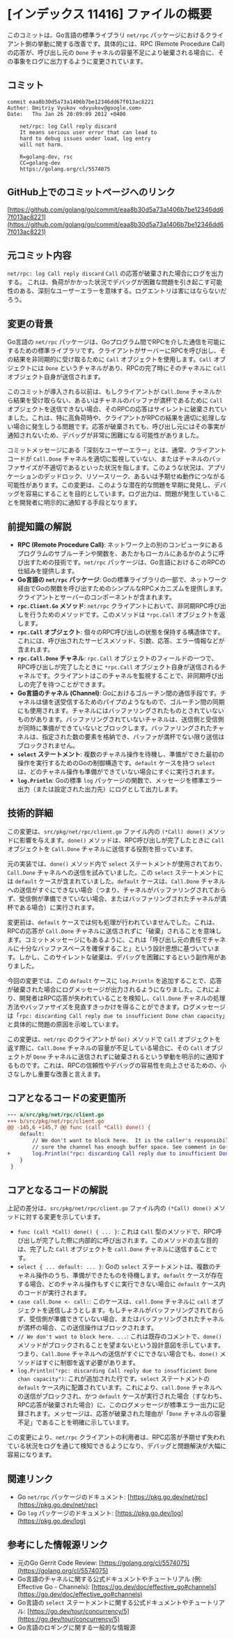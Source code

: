 # [インデックス 11416] ファイルの概要

このコミットは、Go言語の標準ライブラリ `net/rpc` パッケージにおけるクライアント側の挙動に関する改善です。具体的には、RPC (Remote Procedure Call) の応答が、呼び出し元の `Done` チャネルの容量不足により破棄される場合に、その事象をログに出力するように変更されています。

## コミット

```
commit eaa8b30d5a73a1406b7be12346dd67f013ac8221
Author: Dmitriy Vyukov <dvyukov@google.com>
Date:   Thu Jan 26 20:09:09 2012 +0400

    net/rpc: log Call reply discard
    It means serious user error that can lead to
    hard to debug issues under load, log entry
    will not harm.
    
    R=golang-dev, rsc
    CC=golang-dev
    https://golang.org/cl/5574075
```

## GitHub上でのコミットページへのリンク

[https://github.com/golang/go/commit/eaa8b30d5a73a1406b7be12346dd67f013ac8221](https://github.com/golang/go/commit/eaa8b30d5a73a1406b7be12346dd67f013ac8221)

## 元コミット内容

`net/rpc: log Call reply discard`
`Call` の応答が破棄された場合にログを出力する。
これは、負荷がかかった状況でデバッグが困難な問題を引き起こす可能性のある、深刻なユーザーエラーを意味する。ログエントリは害にはならないだろう。

## 変更の背景

Go言語の `net/rpc` パッケージは、Goプログラム間でRPCを介した通信を可能にするための標準ライブラリです。クライアントがサーバーにRPCを呼び出し、その結果を非同期的に受け取るために `Call` オブジェクトを使用します。`Call` オブジェクトには `Done` というチャネルがあり、RPCの完了時にそのチャネルに `Call` オブジェクト自身が送信されます。

このコミットが導入される以前は、もしクライアントが `Call.Done` チャネルから結果を受け取らない、あるいはチャネルのバッファが満杯であるために `Call` オブジェクトを送信できない場合、そのRPCの応答はサイレントに破棄されていました。これは、特に高負荷時や、クライアントがRPCの結果を適切に処理しない場合に発生しうる問題です。応答が破棄されても、呼び出し元にはその事実が通知されないため、デバッグが非常に困難になる可能性がありました。

コミットメッセージにある「深刻なユーザーエラー」とは、通常、クライアントコードが `Call.Done` チャネルを適切に監視していない、またはチャネルのバッファサイズが不適切であるといった状況を指します。このような状況は、アプリケーションのデッドロック、リソースリーク、あるいは予期せぬ動作につながる可能性があります。この変更は、このような潜在的な問題を早期に発見し、デバッグを容易にすることを目的としています。ログ出力は、問題が発生していることを開発者に明示的に通知する手段となります。

## 前提知識の解説

*   **RPC (Remote Procedure Call)**: ネットワーク上の別のコンピュータにあるプログラムのサブルーチンや関数を、あたかもローカルにあるかのように呼び出すための技術です。`net/rpc` パッケージは、Go言語におけるこのRPCの仕組みを提供します。
*   **Go言語の `net/rpc` パッケージ**: Goの標準ライブラリの一部で、ネットワーク経由でGoの関数を呼び出すためのシンプルなRPCメカニズムを提供します。クライアントとサーバーのコンポーネントが含まれます。
*   **`rpc.Client.Go` メソッド**: `net/rpc` クライアントにおいて、非同期RPC呼び出しを行うためのメソッドです。このメソッドは `*rpc.Call` オブジェクトを返します。
*   **`rpc.Call` オブジェクト**: 個々のRPC呼び出しの状態を保持する構造体です。これには、呼び出されたサービスメソッド、引数、応答、エラー情報などが含まれます。
*   **`rpc.Call.Done` チャネル**: `rpc.Call` オブジェクトのフィールドの一つで、RPC呼び出しが完了したときに `*rpc.Call` オブジェクト自身が送信されるチャネルです。クライアントはこのチャネルを監視することで、非同期呼び出しの完了を待つことができます。
*   **Go言語のチャネル (Channel)**: Goにおけるゴルーチン間の通信手段です。チャネルは値を送受信するためのパイプのようなもので、ゴルーチン間の同期にも使用されます。チャネルにはバッファリングされたものとされていないものがあります。バッファリングされていないチャネルは、送信側と受信側が同時に準備ができていないとブロックします。バッファリングされたチャネルは、指定された数の要素を格納でき、バッファが満杯でない限り送信はブロックされません。
*   **`select` ステートメント**: 複数のチャネル操作を待機し、準備ができた最初の操作を実行するためのGoの制御構造です。`default` ケースを持つ `select` は、どのチャネル操作も準備ができていない場合にすぐに実行されます。
*   **`log.Println`**: Goの標準 `log` パッケージの関数で、メッセージを標準エラー出力（または設定された出力先）にログとして出力します。

## 技術的詳細

この変更は、`src/pkg/net/rpc/client.go` ファイル内の `(*Call) done()` メソッドに影響を与えます。`done()` メソッドは、RPC呼び出しが完了したときに `Call` オブジェクトを `Call.Done` チャネルに送信する役割を担っています。

元の実装では、`done()` メソッド内で `select` ステートメントが使用されており、`Call.Done` チャネルへの送信を試みていました。この `select` ステートメントには `default` ケースが含まれていました。`default` ケースは、`Call.Done` チャネルへの送信がすぐにできない場合（つまり、チャネルがバッファリングされておらず、受信側が準備できていない場合、またはバッファリングされたチャネルが満杯である場合）に実行されます。

変更前は、`default` ケースでは何も処理が行われていませんでした。これは、RPCの応答が `Call.Done` チャネルに送信されずに「破棄」されることを意味します。コミットメッセージにもあるように、これは「呼び出し元の責任でチャネルに十分なバッファスペースを確保すること」という設計思想に基づいています。しかし、このサイレントな破棄は、デバッグを困難にするという副作用がありました。

今回の変更では、この `default` ケースに `log.Println` を追加することで、応答が破棄された場合にログメッセージが出力されるようになりました。これにより、開発者はRPC応答が失われていることを検知し、`Call.Done` チャネルの処理方法やバッファサイズを見直すきっかけを得ることができます。ログメッセージは「`rpc: discarding Call reply due to insufficient Done chan capacity`」と具体的に問題の原因を示唆しています。

この変更は、`net/rpc` のクライアントが `Go()` メソッドで `Call` オブジェクトを返す際に、`Call.Done` チャネルの容量が不足している場合に、その `Call` オブジェクトが `Done` チャネルに送信されずに破棄されるという挙動を明示的に通知するものです。これは、RPCの信頼性やデバッグの容易性を向上させるための、小さなしかし重要な改善と言えます。

## コアとなるコードの変更箇所

```diff
--- a/src/pkg/net/rpc/client.go
+++ b/src/pkg/net/rpc/client.go
@@ -145,6 +145,7 @@ func (call *Call) done() {
 	default:
 		// We don't want to block here.  It is the caller's responsibility to make
 		// sure the channel has enough buffer space. See comment in Go().
+		log.Println("rpc: discarding Call reply due to insufficient Done chan capacity")
 	}
 }
```

## コアとなるコードの解説

上記の差分は、`src/pkg/net/rpc/client.go` ファイル内の `(*Call) done()` メソッドに対する変更を示しています。

*   `func (call *Call) done() { ... }`: これは `Call` 型のメソッドで、RPC呼び出しが完了した際に内部的に呼び出されます。このメソッドの主な目的は、完了した `Call` オブジェクトを `call.Done` チャネルに送信することです。
*   `select { ... default: ... }`: Goの `select` ステートメントは、複数のチャネル操作のうち、準備ができたものを待機します。`default` ケースが存在する場合、どのチャネル操作もすぐに実行できない場合に `default` ケース内のコードが実行されます。
*   `case call.Done <- call:`: このケースは、`call.Done` チャネルに `call` オブジェクトを送信しようとします。もしチャネルがバッファリングされておらず、受信側が準備できていない場合、またはバッファリングされたチャネルが満杯の場合、この送信操作はブロックされます。
*   `// We don't want to block here. ...`: これは既存のコメントで、`done()` メソッドがブロックされることを望まないという設計意図を示しています。つまり、`Call.Done` チャネルへの送信がすぐにできない場合でも、`done()` メソッドはすぐに制御を返す必要があります。
*   `log.Println("rpc: discarding Call reply due to insufficient Done chan capacity")`: これが追加された行です。`select` ステートメントの `default` ケース内に配置されています。これにより、`call.Done` チャネルへの送信がブロックされ、かつ `default` ケースが実行された場合（すなわち、RPC応答が破棄された場合）に、このログメッセージが標準エラー出力に記録されます。メッセージは、応答が破棄された理由が「`Done` チャネルの容量不足」であることを明確に示しています。

この変更により、`net/rpc` クライアントの利用者は、RPC応答が予期せず失われている状況をログを通じて検知できるようになり、デバッグと問題解決が大幅に容易になります。

## 関連リンク

*   Go `net/rpc` パッケージのドキュメント: [https://pkg.go.dev/net/rpc](https://pkg.go.dev/net/rpc)
*   Go `log` パッケージのドキュメント: [https://pkg.go.dev/log](https://pkg.go.dev/log)

## 参考にした情報源リンク

*   元のGo Gerrit Code Review: [https://golang.org/cl/5574075](https://golang.org/cl/5574075)
*   Go言語のチャネルに関する公式ドキュメントやチュートリアル (例: Effective Go - Channels): [https://go.dev/doc/effective_go#channels](https://go.dev/doc/effective_go#channels)
*   Go言語の `select` ステートメントに関する公式ドキュメントやチュートリアル: [https://go.dev/tour/concurrency/5](https://go.dev/tour/concurrency/5)
*   Go言語のロギングに関する一般的な情報源
